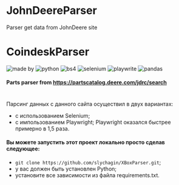 # JohnDeereParser
Parser get data from JohnDeere site

# CoindeskParser
![made by](https://img.shields.io/badge/made_by-slychagin-green)
![python](https://img.shields.io/badge/python-v3.10.5-blue)
![bs4](https://img.shields.io/badge/bs4-red)
![selenium](https://img.shields.io/badge/selenium-blue)
![playwrite](https://img.shields.io/badge/playwrite-blue)
![pandas](https://img.shields.io/badge/pandas-green)

#### Parts parser from https://partscatalog.deere.com/jdrc/search
#
Парсинг данных с данного сайта осуществил в двух вариантах:
- с использованием Selenium;
- с импользованием Playwright;
Playwright оказался быстрее примерно в 1,5 раза.

#### Вы можете запустить этот проект локально просто сделав следующее:
- `git clone https://github.com/slychagin/XBoxParser.git`;
- у вас должен быть установлен Python;
- установите все зависимости из файла requirements.txt.
